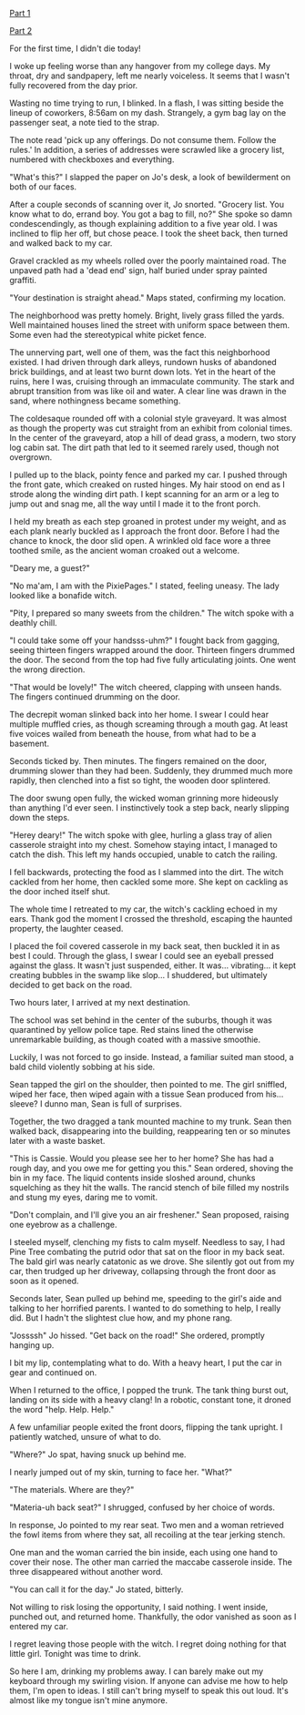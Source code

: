 [Part 1](https://www.reddit.com/r/nosleep/comments/xgtabd/i_was_hired_as_a_journalist_for_pixiepages_there/?utm_medium=android_app&utm_source=share)

[Part 2](https://www.reddit.com/r/nosleep/comments/xihycm/i_was_hired_as_a_journalist_for_pixiepages_there/?utm_medium=android_app&utm_source=share)

For the first time, I didn't die today!

I woke up feeling worse than any hangover from my college days. My throat, dry and sandpapery, left me nearly voiceless. It seems that I wasn't fully recovered from the day prior.

Wasting no time trying to run, I blinked. In a flash, I was sitting beside the lineup of coworkers, 8:56am on my dash. Strangely, a gym bag lay on the passenger seat, a note tied to the strap.

The note read 'pick up any offerings. Do not consume them. Follow the rules.' In addition, a series of addresses were scrawled like a grocery list, numbered with checkboxes and everything.

"What's this?" I slapped the paper on Jo's desk, a look of bewilderment on both of our faces.

After a couple seconds of scanning over it, Jo snorted. "Grocery list. You know what to do, errand boy. You got a bag to fill, no?" She spoke so damn condescendingly, as though explaining addition to a five year old. I was inclined to flip her off, but chose peace. I took the sheet back, then turned and walked back to my car.

Gravel crackled as my wheels rolled over the poorly maintained road. The unpaved path had a 'dead end' sign, half buried under spray painted graffiti. 

"Your destination is straight ahead." Maps stated, confirming my location.

The neighborhood was pretty homely. Bright, lively grass filled the yards. Well maintained houses lined the street with uniform space between them. Some even had the stereotypical white picket fence. 

The unnerving part, well one of them, was the fact this neighborhood existed. I had driven through dark alleys, rundown husks of abandoned brick buildings, and at least two burnt down lots. Yet in the heart of the ruins, here I was, cruising through an immaculate community. The stark and abrupt transition from was like oil and water. A clear line was drawn in the sand, where nothingness became something.

The coldesaque rounded off with a colonial style graveyard. It was almost as though the property was cut straight from an exhibit from colonial times. In the center of the graveyard, atop a hill of dead grass, a modern, two story log cabin sat. The dirt path that led to it seemed rarely used, though not overgrown.

I pulled up to the black, pointy fence and parked my car. I pushed through the front gate, which creaked on rusted hinges. My hair stood on end as I strode along the winding dirt path. I kept scanning for an arm or a leg to jump out and snag me, all the way until I made it to the front porch.

I held my breath as each step groaned in protest under my weight, and as each plank nearly buckled as I approach the front door. Before I had the chance to knock, the door slid open. A wrinkled old face wore a three toothed smile, as the ancient woman croaked out a welcome.

"Deary me, a guest?"

"No ma'am, I am with the PixiePages." I stated, feeling uneasy. The lady looked like a bonafide witch.

"Pity, I prepared so many sweets from the children." The witch spoke with a deathly chill.

"I could take some off your handsss-uhm?" I fought back from gagging, seeing thirteen fingers wrapped around the door. Thirteen fingers drummed the door. The second from the top had five fully articulating joints. One went the wrong direction.

"That would be lovely!" The witch cheered, clapping with unseen hands. The fingers continued drumming on the door.

The decrepit woman slinked back into her home. I swear I could hear multiple muffled cries, as though screaming through a mouth gag. At least five voices wailed from beneath the house, from what had to be a basement.

Seconds ticked by. Then minutes. The fingers remained on the door, drumming slower than they had been. Suddenly, they drummed much more rapidly, then clenched into a fist so tight, the wooden door splintered.

The door swung open fully, the wicked woman grinning more hideously than anything I'd ever seen. I instinctively took a step back, nearly slipping down the steps.

"Herey deary!" The witch spoke with glee, hurling a glass tray of alien casserole straight into my chest. Somehow staying intact, I managed to catch the dish. This left my hands occupied, unable to catch the railing.

I fell backwards, protecting the food as I slammed into the dirt. The witch cackled from her home, then cackled some more. She kept on cackling as the door inched itself shut.

The whole time I retreated to my car, the witch's cackling echoed in my ears. Thank god the moment I crossed the threshold, escaping the haunted property, the laughter ceased.

I placed the foil covered casserole in my back seat, then buckled it in as best I could. Through the glass, I swear I could see an eyeball pressed against the glass. It wasn't just suspended, either. It was… vibrating… it kept creating bubbles in the swamp like slop… I shuddered, but ultimately decided to get back on the road.

Two hours later, I arrived at my next destination. 

The school was set behind in the center of the suburbs, though it was quarantined by yellow police tape. Red stains lined the otherwise unremarkable building, as though coated with a massive smoothie.

Luckily, I was not forced to go inside. Instead, a familiar suited man stood, a bald child violently sobbing at his side.

Sean tapped the girl on the shoulder, then pointed to me. The girl sniffled, wiped her face, then wiped again with a tissue Sean produced from his… sleeve? I dunno man, Sean is full of surprises.

Together, the two dragged a tank mounted machine to my trunk. Sean then walked back, disappearing into the building, reappearing ten or so minutes later with a waste basket.

"This is Cassie. Would you please see her to her home? She has had a rough day, and you owe me for getting you this." Sean ordered, shoving the bin in my face. The liquid contents inside sloshed around, chunks squelching as they hit the walls. The rancid stench of bile filled my nostrils and stung my eyes, daring me to vomit.

"Don't complain, and I'll give you an air freshener." Sean proposed, raising one eyebrow as a challenge.

I steeled myself, clenching my fists to calm myself. Needless to say, I had Pine Tree combating the putrid odor that sat on the floor in my back seat. The bald girl was nearly catatonic as we drove. She silently got out from my car, then trudged up her driveway, collapsing through the front door as soon as it opened.

Seconds later, Sean pulled up behind me, speeding to the girl's aide and talking to her horrified parents. I wanted to do something to help, I really did. But I hadn't the slightest clue how, and my phone rang.

"Jossssh" Jo hissed. "Get back on the road!" She ordered, promptly hanging up.

I bit my lip, contemplating what to do. With a heavy heart, I put the car in gear and continued on.

When I returned to the office, I popped the trunk. The tank thing burst out, landing on its side with a heavy clang! In a robotic, constant tone, it droned the word "help. Help. Help."

A few unfamiliar people exited the front doors, flipping the tank upright. I patiently watched, unsure of what to do.

"Where?" Jo spat, having snuck up behind me.

I nearly jumped out of my skin, turning to face her. "What?"

"The materials. Where are they?"

"Materia-uh back seat?" I shrugged, confused by her choice of words.

In response, Jo pointed to my rear seat. Two men and a woman retrieved the fowl items from where they sat, all recoiling at the tear jerking stench.

One man and the woman carried the bin inside, each using one hand to cover their nose. The other man carried the maccabe casserole inside. The three disappeared without another word.

"You can call it for the day." Jo stated, bitterly.

Not willing to risk losing the opportunity, I said nothing. I went inside, punched out, and returned home. Thankfully, the odor vanished as soon as I entered my car.

I regret leaving those people with the witch. I regret doing nothing for that little girl. Tonight was time to drink.

So here I am, drinking my problems away. I can barely make out my keyboard through my swirling vision. If anyone can advise me how to help them, I'm open to ideas. I still can't bring myself to speak this out loud. It's almost like my tongue isn't mine anymore.